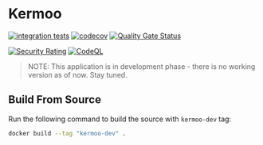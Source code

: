 # Kermoo

[![integration tests](https://github.com/evryn/kermoo/actions/workflows/ci-build.yaml/badge.svg?branch=main)](https://github.com/evryn/kermoo/actions/workflows/ci-build.yaml) [![codecov](https://codecov.io/gh/evryn/kermoo/branch/main/graph/badge.svg)](https://codecov.io/gh/evryn/kermoo) [![Quality Gate Status](https://sonarcloud.io/api/project_badges/measure?project=evryn_kermoo&metric=alert_status)](https://sonarcloud.io/summary/new_code?id=evryn_kermoo)  

[![Security Rating](https://sonarcloud.io/api/project_badges/measure?project=evryn_kermoo&metric=security_rating)](https://sonarcloud.io/summary/new_code?id=evryn_kermoo) 
[![CodeQL](https://github.com/evryn/kermoo/actions/workflows/github-code-scanning/codeql/badge.svg)](https://github.com/evryn/kermoo/actions/workflows/github-code-scanning/codeql)


> NOTE: This application is in development phase - there is no working version as of now. Stay tuned.

## Build From Source
Run the following command to build the source with `kermoo-dev` tag:
```bash
docker build --tag "kermoo-dev" .
```